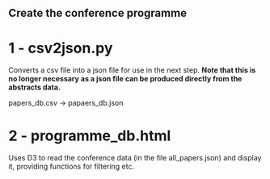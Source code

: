 Create the conference programme
-------------------

1 - csv2json.py
===================

Converts a csv file into a json file for use in the next step. **Note that this is no longer necessary as a json file can be produced directly from the abstracts data.**

papers_db.csv -> papaers_db.json


2 - programme_db.html
===================

Uses D3 to read the conference data (in the file all_papers.json) and display it, providing functions for filtering etc.


